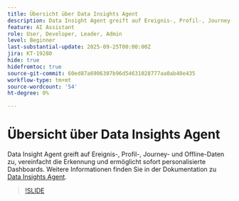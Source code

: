 ```yaml
---
title: Übersicht über Data Insights Agent
description: Data Insight Agent greift auf Ereignis-, Profil-, Journey- und Offline-Daten zu, vereinfacht die Erkennung und ermöglicht sofort personalisierte Dashboards.
feature: AI Assistant
role: User, Developer, Leader, Admin
level: Beginner
last-substantial-update: 2025-09-25T00:00:00Z
jira: KT-19280
hide: true
hidefromtoc: true
source-git-commit: 60ed87a6906307b96d54631028777aa0ab40e435
workflow-type: tm+mt
source-wordcount: '54'
ht-degree: 0%

---
```


# Übersicht über Data Insights Agent

Data Insight Agent greift auf Ereignis-, Profil-, Journey- und Offline-Daten zu, vereinfacht die Erkennung und ermöglicht sofort personalisierte Dashboards. Weitere Informationen finden Sie in der Dokumentation zu [Data Insights Agent](https://experienceleague.adobe.com/en/docs/analytics-platform/using/cja-overview/cja-b2c-overview/data-analysis-ai).

>[!SLIDE](data-insights-agent-overview)
